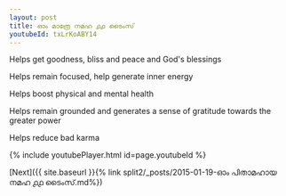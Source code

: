 ```yaml
---
layout: post
title: ഓം മാത്രേ നമഹ ൧൧ ടൈംസ്
youtubeId: txLrKoABY14
---
```

 
 
Helps get goodness, bliss and peace and God's blessings
 
Helps remain focused, help generate inner energy 
 
Helps boost physical and mental health 
 
Helps remain grounded and generates a sense of gratitude towards the greater power 
 
Helps reduce bad karma
 
 
 
 


{% include youtubePlayer.html id=page.youtubeId %}
 
[Next]({{ site.baseurl }}{% link  split2/_posts/2015-01-19-ഓം പിതാമഹായ നമഹ ൧൧ ടൈംസ്.md%})
 
